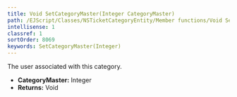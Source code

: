 ```yaml
---
title: Void SetCategoryMaster(Integer CategoryMaster)
path: /EJScript/Classes/NSTicketCategoryEntity/Member functions/Void SetCategoryMaster(Integer p_0)
intellisense: 1
classref: 1
sortOrder: 8069
keywords: SetCategoryMaster(Integer)
---
```



The user associated with this category.



* **CategoryMaster:** Integer
* **Returns:** Void



